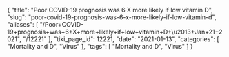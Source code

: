 {
    "title": "Poor COVID-19 prognosis was 6 X more likely if low vitamin D",
    "slug": "poor-covid-19-prognosis-was-6-x-more-likely-if-low-vitamin-d",
    "aliases": [
        "/Poor+COVID-19+prognosis+was+6+X+more+likely+if+low+vitamin+D+\u2013+Jan+21+2021",
        "/12221"
    ],
    "tiki_page_id": 12221,
    "date": "2021-01-13",
    "categories": [
        "Mortality and D",
        "Virus"
    ],
    "tags": [
        "Mortality and D",
        "Virus"
    ]
}